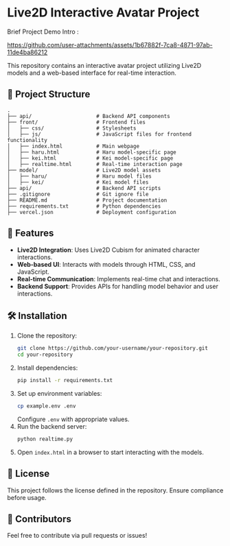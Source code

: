 # Live2D Interactive Avatar Project

Brief Project Demo Intro : 

https://github.com/user-attachments/assets/1b67882f-7ca8-4871-97ab-11de4ba86212

This repository contains an interactive avatar project utilizing Live2D models and a web-based interface for real-time interaction.

## 📁 Project Structure

```
.
├── api/                     # Backend API components
├── front/                   # Frontend files
│   ├── css/                 # Stylesheets
│   ├── js/                  # JavaScript files for frontend functionality
│   ├── index.html           # Main webpage
│   ├── haru.html            # Haru model-specific page
│   ├── kei.html             # Kei model-specific page
│   ├── realtime.html        # Real-time interaction page
├── model/                   # Live2D model assets
│   ├── haru/                # Haru model files
│   ├── kei/                 # Kei model files
├── api/                     # Backend API scripts
├── .gitignore               # Git ignore file
├── README.md                # Project documentation
├── requirements.txt         # Python dependencies
├── vercel.json              # Deployment configuration
```

## 🚀 Features

- **Live2D Integration**: Uses Live2D Cubism for animated character interactions.
- **Web-based UI**: Interacts with models through HTML, CSS, and JavaScript.
- **Real-time Communication**: Implements real-time chat and interactions.
- **Backend Support**: Provides APIs for handling model behavior and user interactions.

## 🛠 Installation

1. Clone the repository:
   ```bash
   git clone https://github.com/your-username/your-repository.git
   cd your-repository
   ```
2. Install dependencies:
   ```bash
   pip install -r requirements.txt
   ```
3. Set up environment variables:
   ```bash
   cp example.env .env
   ```
   Configure `.env` with appropriate values.
4. Run the backend server:
   ```bash
   python realtime.py
   ```
5. Open `index.html` in a browser to start interacting with the models.

## 📄 License
This project follows the license defined in the repository. Ensure compliance before usage.

## 📝 Contributors
Feel free to contribute via pull requests or issues!
